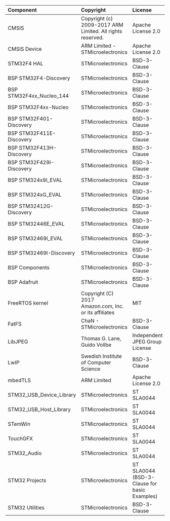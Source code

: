 | Component                       | Copyright | License                                                            |
|:---------                       |:----------|:-------                                                            |
| CMSIS                           | Copyright (c) 2009-2017 ARM Limited. All rights reserved. | Apache License 2.0 |
| CMSIS Device                    | ARM Limited - STMicroelectronics | Apache License 2.0                          |
| STM32F4 HAL                     | STMicroelectronics | BSD-3-Clause                                              |
| BSP STM32F4-Discovery           | STMicroelectronics | BSD-3-Clause                                              |
| BSP STM32F4xx_Nucleo_144        | STMicroelectronics | BSD-3-Clause                                              |
| BSP STM32F4xx-Nucleo            | STMicroelectronics | BSD-3-Clause                                              |
| BSP STM32F401-Discovery         | STMicroelectronics | BSD-3-Clause                                              |
| BSP STM32F411E-Discovery        | STMicroelectronics | BSD-3-Clause                                              |
| BSP STM32F413H-Discovery        | STMicroelectronics | BSD-3-Clause                                              |
| BSP STM32F429I-Discovery        | STMicroelectronics | BSD-3-Clause                                              |
| BSP STM324x9I_EVAL              | STMicroelectronics | BSD-3-Clause                                              |
| BSP STM324xG_EVAL               | STMicroelectronics | BSD-3-Clause                                              |
| BSP STM32412G-Discovery         | STMicroelectronics | BSD-3-Clause                                              |
| BSP STM32446E_EVAL              | STMicroelectronics | BSD-3-Clause                                              |
| BSP STM32469I_EVAL              | STMicroelectronics | BSD-3-Clause                                              |
| BSP STM32469I-Discovery         | STMicroelectronics | BSD-3-Clause                                              |
| BSP Components                  | STMicroelectronics | BSD-3-Clause                                              |
| BSP Adafruit                    | STMicroelectronics | BSD-3-Clause                                              |
| FreeRTOS kernel                 | Copyright (C) 2017 Amazon.com, Inc. or its affiliates | MIT                    |
| FatFS                           | ChaN - STMicroelectronics | BSD-3-Clause                                       |
| LibJPEG                         | Thomas G. Lane, Guido Vollbe | Independent JPEG Group License                  |
| LwIP                            | Swedish Institute of Computer Science  | BSD-3-Clause                          |
| mbedTLS                         | ARM Limited | Apache License 2.0                                               |
| STM32_USB_Device_Library        | STMicroelectronics | ST SLA0044                                                |
| STM32_USB_Host_Library          | STMicroelectronics | ST SLA0044                                                |
| STemWin                         | STMicroelectronics | ST SLA0044                                                |
| TouchGFX                        | STMicroelectronics | ST SLA0044                                                |
| STM32_Audio                     | STMicroelectronics | ST SLA0044                                                |
| STM32 Projects                  | STMicroelectronics | ST SLA0044 (BSD-3-Clause for basic Examples)              |
| STM32 Utilities                 | STMicroelectronics | BSD-3-Clause                                              |